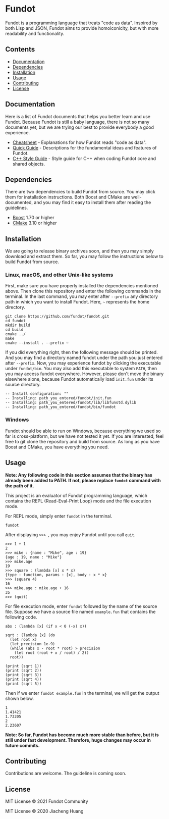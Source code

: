 # Fundot

Fundot is a  programming language that treats "code as data". Inspired by both Lisp and JSON, Fundot aims to provide homoiconicity, but with more readability and functionality.

## Contents

* [Documentation](#documentation)
* [Dependencies](#dependencies)
* [Installation](#installation)
* [Usage](#usage)
* [Contributing](#contributing)
* [License](#license)

## Documentation

Here is a list of Fundot documents that helps you better learn and use Fundot. Because Fundot is still a baby language, there is not so many documents yet, but we are trying our best to provide everybody a good experience.

* [Cheatsheet](doc/cheatsheet.md) - Explanations for how Fundot reads "code as data".
* [Quick Guide](doc/quick_guide.md) - Descriptions for the fundamental ideas and features of Fundot.
* [C++ Style Guide](doc/cpp_style.md) - Style guide for C++ when coding Fundot core and shared objects.

## Dependencies

There are two dependencies to build Fundot from source. You may click them for installation instructions. Both Boost and CMake are well-documented, and you may find it easy to install them after reading the guidelines.

* [Boost](https://www.boost.org/doc/libs/1_75_0/more/getting_started/index.html) 1.70 or higher
* [CMake](https://cmake.org/install/) 3.10 or higher

## Installation

We are going to release binary archives soon, and then you may simply download and extract them. So far, you may follow the instructions below to build Fundot from source.

### Linux, macOS, and other Unix-like systems

First, make sure you have properly installed the dependencies mentioned above. Then clone this repository and enter the following commands in the terminal. In the last command, you may enter after `--prefix` any directory path in which you want to install Fundot. Here, `~` represents the home directory.

```shell
git clone https://github.com/fundot/fundot.git
cd fundot
mkdir build
cd build
cmake ../
make
cmake --install . --prefix ~
```
If you did everything right, then the following message should be printed. And you may find a directory named fundot under the path you just entered after `--prefix`. Now, you may experience fundot by clicking the executable under `fundot/bin`. You may also add this executable to system `PATH`, then you may access fundot everywhere. However, please don't move the binary elsewhere alone, because Fundot automatically load `init.fun` under its source directory.

```shell
-- Install configuration: ""
-- Installing: path_you_entered/fundot/init.fun
-- Installing: path_you_entered/fundot/lib/libfunstd.dylib
-- Installing: path_you_entered/fundot/bin/fundot
```

### Windows

Fundot should be able to run on Windows, because everything we used so far is cross-platform, but we have not tested it yet. If you are interested, feel free to git clone the repository and build from source. As long as you have Boost and CMake, you have everything you need.

## Usage

**Note: Any following code in this section assumes that the binary has already been added to PATH. If not, please replace `fundot` command with the path of it.**

This project is an evaluator of Fundot programming language, which contains the REPL (Read-Eval-Print Loop) mode and the file execution mode.

For REPL mode, simply enter `fundot` in the terminal.

```shell
fundot
```
After displaying `>>> `, you may enjoy Fundot until you call `quit`.

```Fundot
>>> 1 + 1
2
>>> mike : {name : "Mike", age : 19}
{age : 19, name : "Mike"} 
>>> mike.age
19
>>> square : (lambda [x] x * x)
{type : function, params : [x], body : x * x}
>>> (square 4)
16
>>> mike.age : mike.age + 16
35
>>> (quit)
```
For file execution mode, enter `fundot` followed by the name of the source file. Suppose we have a source file named `example.fun` that contains the following code.

```Fundot
abs : (lambda [x] (if x < 0 (-x) x))

sqrt : (lambda [x] (do
  (let root x)
  (let precision 1e-9)
  (while (abs x - root * root) > precision
    (let root (root + x / root) / 2))
  root))

(print (sqrt 1))
(print (sqrt 2))
(print (sqrt 3))
(print (sqrt 4))
(print (sqrt 5))
```
Then if we enter `fundot example.fun` in the terminal, we will get the output shown below.

```
1
1.41421
1.73205
2
2.23607
```
**Note: So far, Fundot has become much more stable than before, but it is still under fast development. Therefore, huge changes may occur in future commits.**

## Contributing

Contributions are welcome. The guideline is coming soon.

## License

MIT License © 2021 Fundot Community

MIT License © 2020 Jiacheng Huang

